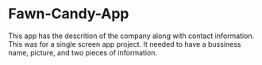 # Fawn-Candy-App
This app has the descrition of the company along with contact information. This was for a single screen app project. It needed to have a bussiness name, picture, and two pieces of information.
